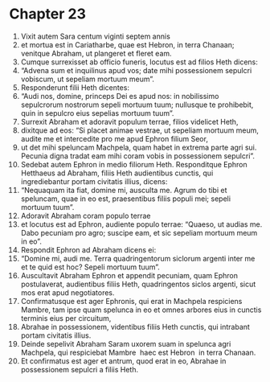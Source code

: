 # Chapter 23
1. Vixit autem Sara centum viginti septem annis
2. et mortua est in Cariatharbe, quae est Hebron, in terra Chanaan; venitque Abraham, ut plangeret et fleret eam.
3. Cumque surrexisset ab officio funeris, locutus est ad filios Heth dicens:
4. “Advena sum et inquilinus apud vos; date mihi possessionem sepulcri vobiscum, ut sepeliam mortuum meum”.
5. Responderunt filii Heth dicentes:
6. “Audi nos, domine, princeps Dei es apud nos: in nobilissimo sepulcrorum nostrorum sepeli mortuum tuum; nullusque te prohibebit, quin in sepulcro eius sepelias mortuum tuum”.
7. Surrexit Abraham et adoravit populum terrae, filios videlicet Heth,
8. dixitque ad eos: “Si placet animae vestrae, ut sepeliam mortuum meum, audite me et intercedite pro me apud Ephron filium Seor,
9. ut det mihi speluncam Machpela, quam habet in extrema parte agri sui. Pecunia digna tradat eam mihi coram vobis in possessionem sepulcri”.
10. Sedebat autem Ephron in medio filiorum Heth. Responditque Ephron Hetthaeus ad Abraham, filiis Heth audientibus cunctis, qui ingrediebantur portam civitatis illius, dicens:
11. “Nequaquam ita fiat, domine mi, ausculta me. Agrum do tibi et speluncam, quae in eo est, praesentibus filiis populi mei; sepeli mortuum tuum”.
12. Adoravit Abraham coram populo terrae
13. et locutus est ad Ephron, audiente populo terrae: “Quaeso, ut audias me. Dabo pecuniam pro agro; suscipe eam, et sic sepeliam mortuum meum in eo”.
14. Respondit Ephron ad Abraham dicens ei:
15. “Domine mi, audi me. Terra quadringentorum siclorum argenti inter me et te quid est hoc? Sepeli mortuum tuum”.
16. Auscultavit Abraham Ephron et appendit pecuniam, quam Ephron postulaverat, audientibus filiis Heth, quadringentos siclos argenti, sicut mos erat apud negotiatores.
17. Confirmatusque est ager Ephronis, qui erat in Machpela respiciens Mambre, tam ipse quam spelunca in eo et omnes arbores eius in cunctis terminis eius per circuitum,
18. Abrahae in possessionem, videntibus filiis Heth cunctis, qui intrabant portam civitatis illius.
19. Deinde sepelivit Abraham Saram uxorem suam in spelunca agri Machpela, qui respiciebat Mambre ­ haec est Hebron ­ in terra Chanaan.
20. Et confirmatus est ager et antrum, quod erat in eo, Abrahae in possessionem sepulcri a filiis Heth.